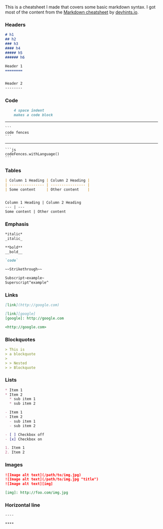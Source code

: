 This is a cheatsheet I made that covers some basic markdown syntax. I got most of the content from the [Markdown cheatsheet](https://devhints.io/markdown) by [devhints.io](https://devhints.io/).



### Headers

```md
# h1
## h2
### h3
#### h4
##### h5
###### h6

Header 1
========


Header 2
--------
```

### Code

```md
    4 space indent
    makes a code block
```

---

    ```
    code fences
    ```

---


    ```js
    codeFences.withLanguage()
    ```


### Tables


```md
| Column 1 Heading | Column 2 Heading |
| ---------------- | ---------------- |
| Some content     | Other content    |


Column 1 Heading | Column 2 Heading
--- | ---
Some content | Other content
```



### Emphasis


```md
*italic*
_italic_

**bold**
__bold__

`code`

~~Strikethrough~~

Subscript~example~
Superscript^example^
```


### Links

```md
[link](http://google.com)

[link][google]
[google]: http://google.com

<http://google.com>
```


### Blockquotes


```md
> This is
> a blockquote
>
> > Nested
> > Blockquote
```

### Lists

```md
* Item 1
* Item 2
  * sub item 1
  * sub item 2

- Item 1
- Item 2
  - sub item 1
  - sub item 2

- [ ] Checkbox off
- [x] Checkbox on

1. Item 1
2. Item 2
```



### Images

```md
![Image alt text](/path/to/img.jpg)
![Image alt text](/path/to/img.jpg "title")
![Image alt text][img]

[img]: http://foo.com/img.jpg
```

### Horizontal line


```md
----

****
```


